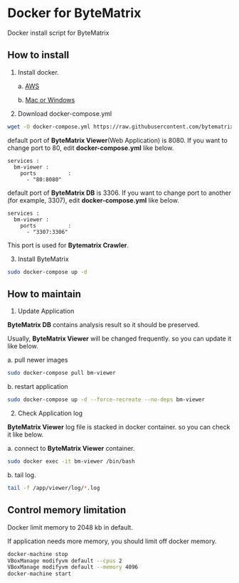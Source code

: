 # Docker for ByteMatrix
Docker install script for ByteMatrix

## How to install

1. Install docker.

   a. [AWS](http://docs.aws.amazon.com/AmazonECS/latest/developerguide/docker-basics.html#install_docker)

   b. [Mac or Windows](https://www.docker.com/get-started)

2. Download docker-compose.yml

```bash
wget -O docker-compose.yml https://raw.githubusercontent.com/bytematrix-io/docker/master/docker-compose.yml
```

default port of **ByteMatrix Viewer**(Web Application) is 8080.
If you want to change port to 80, edit **docker-compose.yml** like below.
```
services :
  bm-viewer :
    ports          :
      - "80:8080"
```

default port of **ByteMatrix DB** is 3306.
If you want to change port to another (for example, 3307), edit **docker-compose.yml** like below.
```
services :
  bm-viewer :
    ports          :
      - "3307:3306"
```

This port is used for **Bytematrix Crawler**.

3. Install ByteMatrix

```bash
sudo docker-compose up -d
```

## How to maintain

1. Update Application

**ByteMatrix DB** contains analysis result so it should be preserved.

Usually, **ByteMatrix Viewer** will be changed frequently. so you can update it like below.

a. pull newer images
```bash
sudo docker-compose pull bm-viewer
```

b. restart application
```bash
sudo docker-compose up -d --force-recreate --no-deps bm-viewer
```

2. Check Application log

**ByteMatrix Viewer** log file is stacked in docker container. so you can check it like below.

a. connect to **ByteMatrix Viewer** container.
```bash
sudo docker exec -it bm-viewer /bin/bash
```

b. tail log.
```bash
tail -f /app/viewer/log/*.log
```

## Control memory limitation

Docker limit memory to 2048 kb in default.

If application needs more memory, you should limit off docker memory.

```bash
docker-machine stop
VBoxManage modifyvm default --cpus 2
VBoxManage modifyvm default --memory 4096
docker-machine start
```